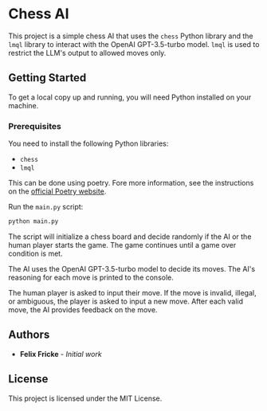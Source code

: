 # Chess AI

This project is a simple chess AI that uses the `chess` Python library and the `lmql` library to interact with the OpenAI GPT-3.5-turbo model. `lmql` is used to restrict the LLM's output to allowed moves only.

## Getting Started

To get a local copy up and running, you will need Python installed on your machine.

### Prerequisites

You need to install the following Python libraries:

- `chess`
- `lmql`

This can be done using poetry. Fore more information, see the instructions on the [official Poetry website](https://python-poetry.org/docs/#installation).

Run the `main.py` script:

```bash
python main.py
```

The script will initialize a chess board and decide randomly if the AI or the human player starts the game. The game continues until a game over condition is met.

The AI uses the OpenAI GPT-3.5-turbo model to decide its moves. The AI's reasoning for each move is printed to the console.

The human player is asked to input their move. If the move is invalid, illegal, or ambiguous, the player is asked to input a new move. After each valid move, the AI provides feedback on the move.

## Authors

* **Felix Fricke** - *Initial work*

## License

This project is licensed under the MIT License.
